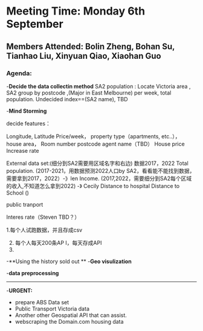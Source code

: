 # Meeting Time: Monday 6th September

## Members Attended: **Bolin Zheng, Bohan Su, Tianhao Liu, Xinyuan Qiao, Xiaohan Guo**

### Agenda:

-**Decide the data collectin method**
SA2 population : Locate Victoria area ,
SA2 group by postcode ,(Major in East Melbourne) per week, total population.
Undecided index==(SA2 name), TBD

-**Mind Storming**

decide features：

Longitude, Latitude
Price/week，
property type（apartments, etc..），
house area，
Room number
postcode
agent name（TBD）
House price Increase rate

External data set:(细分到SA2需要用区域名字和右边) 数据2017，2022
Total population. (2017-2021，用数据预测2022人口by SA2，看看能不能找到数据，需要拿到2017，2022）-》len
Income. (2017,2022，需要细分到SA2每个区域的收入,不知道怎么拿到2022) -》 Cecily
Distance to hospital
Distance to School ()

public tranport

Interes rate（Steven TBD？）



1.每个人试跑数据，并且存成csv

2. 每个人每天200条AP I，每天存成API
3.


-**Using the history sold out **
-**Geo visulization**

-**data preprocessing**

---

-**URGENT:**

- prepare ABS Data set
- Public Transport Victoria data
- Another other Geospatial API that can assist.
- webscraping the Domain.com housing data
